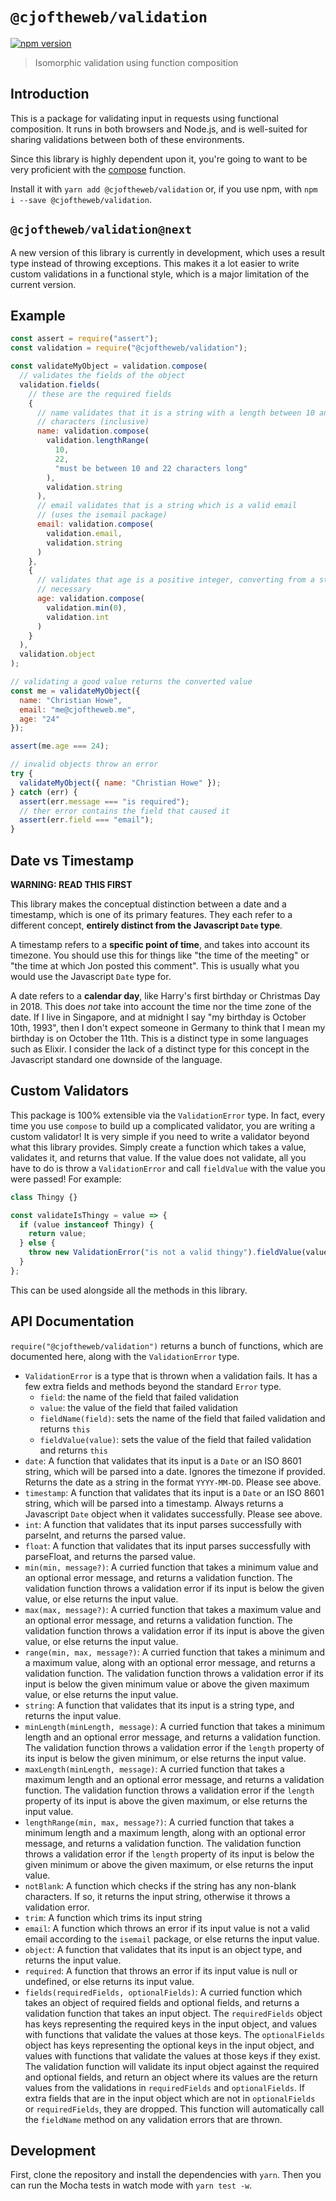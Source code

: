 # `@cjoftheweb/validation`

[![npm version](https://badge.fury.io/js/%40cjoftheweb%2Fvalidation.svg)](https://badge.fury.io/js/%40cjoftheweb%2Fvalidation)

> Isomorphic validation using function composition

## Introduction

This is a package for validating input in requests using functional composition.
It runs in both browsers and Node.js, and is well-suited for sharing validations
between both of these environments.

Since this library is highly dependent upon it, you're going to want to be very
proficient with the [compose](https://ramdajs.com/docs/#compose) function.

Install it with `yarn add @cjoftheweb/validation` or, if you use npm, with
`npm i --save @cjoftheweb/validation`.

## `@cjoftheweb/validation@next`

A new version of this library is currently in development, which uses a result
type instead of throwing exceptions. This makes it a lot easier to write custom
validations in a functional style, which is a major limitation of the current
version.

## Example

```js
const assert = require("assert");
const validation = require("@cjoftheweb/validation");

const validateMyObject = validation.compose(
  // validates the fields of the object
  validation.fields(
    // these are the required fields
    {
      // name validates that it is a string with a length between 10 and 22
      // characters (inclusive)
      name: validation.compose(
        validation.lengthRange(
          10,
          22,
          "must be between 10 and 22 characters long"
        ),
        validation.string
      ),
      // email validates that is a string which is a valid email
      // (uses the isemail package)
      email: validation.compose(
        validation.email,
        validation.string
      )
    },
    {
      // validates that age is a positive integer, converting from a string if
      // necessary
      age: validation.compose(
        validation.min(0),
        validation.int
      )
    }
  ),
  validation.object
);

// validating a good value returns the converted value
const me = validateMyObject({
  name: "Christian Howe",
  email: "me@cjoftheweb.me",
  age: "24"
});

assert(me.age === 24);

// invalid objects throw an error
try {
  validateMyObject({ name: "Christian Howe" });
} catch (err) {
  assert(err.message === "is required");
  // ther error contains the field that caused it
  assert(err.field === "email");
}
```

## Date vs Timestamp

**WARNING: READ THIS FIRST**

This library makes the conceptual distinction between a date and a timestamp,
which is one of its primary features. They each refer to a different concept,
**entirely distinct from the Javascript `Date` type**.

A timestamp refers to a **specific point of time**, and takes into account its
timezone. You should use this for things like "the time of the meeting" or "the
time at which Jon posted this comment". This is usually what you would use the
Javascript `Date` type for.

A date refers to a **calendar day**, like Harry's first birthday or Christmas
Day in 2018. This does _not_ take into account the time nor the time zone of the
date. If I live in Singapore, and at midnight I say "my birthday is October
10th, 1993", then I don't expect someone in Germany to think that I mean my
birthday is on October the 11th. This is a distinct type in some languages such
as Elixir. I consider the lack of a distinct type for this concept in the
Javascript standard one downside of the language.

## Custom Validators

This package is 100% extensible via the `ValidationError` type. In fact, every
time you use `compose` to build up a complicated validator, you are writing a
custom validator! It is very simple if you need to write a validator beyond what
this library provides. Simply create a function which takes a value, validates
it, and returns that value. If the value does not validate, all you have to do
is throw a `ValidationError` and call `fieldValue` with the value you were
passed! For example:

```js
class Thingy {}

const validateIsThingy = value => {
  if (value instanceof Thingy) {
    return value;
  } else {
    throw new ValidationError("is not a valid thingy").fieldValue(value);
  }
};
```

This can be used alongside all the methods in this library.

## API Documentation

`require("@cjoftheweb/validation")` returns a bunch of functions, which are
documented here, along with the `ValidationError` type.

- `ValidationError` is a type that is thrown when a validation fails. It has a
  few extra fields and methods beyond the standard `Error` type.
  - `field`: the name of the field that failed validation
  - `value`: the value of the field that failed validation
  - `fieldName(field)`: sets the name of the field that failed validation and
    returns `this`
  - `fieldValue(value)`: sets the value of the field that failed validation and
    returns `this`
- `date`: A function that validates that its input is a `Date` or an ISO 8601
  string, which will be parsed into a date. Ignores the timezone if provided.
  Returns the date as a string in the format `YYYY-MM-DD`. Please see above.
- `timestamp`: A function that validates that its input is a `Date` or an ISO
  8601 string, which will be parsed into a timestamp. Always returns a
  Javascript `Date` object when it validates successfully. Please see above.
- `int`: A function that validates that its input parses successfully with
  parseInt, and returns the parsed value.
- `float`: A function that validates that its input parses successfully with
  parseFloat, and returns the parsed value.
- `min(min, message?)`: A curried function that takes a minimum value and an
  optional error message, and returns a validation function. The validation
  function throws a validation error if its input is below the given value, or
  else returns the input value.
- `max(max, message?)`: A curried function that takes a maximum value and an
  optional error message, and returns a validation function. The validation
  function throws a validation error if its input is above the given value, or
  else returns the input value.
- `range(min, max, message?)`: A curried function that takes a minimum and a
  maximum value, along with an optional error message, and returns a validation
  function. The validation function throws a validation error if its input is
  below the given minimum value or above the given maximum value, or else
  returns the input value.
- `string`: A function that validates that its input is a string type, and
  returns the input value.
- `minLength(minLength, message)`: A curried function that takes a minimum
  length and an optional error message, and returns a validation function. The
  validation function throws a validation error if the `length` property of its
  input is below the given minimum, or else returns the input value.
- `maxLength(minLength, message)`: A curried function that takes a maximum
  length and an optional error message, and returns a validation function. The
  validation function throws a validation error if the `length` property of its
  input is above the given maximum, or else returns the input value.
- `lengthRange(min, max, message?)`: A curried function that takes a minimum
  length and a maximum length, along with an optional error message, and returns
  a validation function. The validation function throws a validation error if
  the `length` property of its input is below the given minimum or above the
  given maximum, or else returns the input value.
- `notBlank`: A function which checks if the string has any non-blank
  characters. If so, it returns the input string, otherwise it throws a
  validation error.
- `trim`: A function which trims its input string
- `email`: A function which throws an error if its input value is not a valid
  email according to the `isemail` package, or else returns the input value.
- `object`: A function that validates that its input is an object type, and
  returns the input value.
- `required`: A function that throws an error if its input value is null or
  undefined, or else returns its input value.
- `fields(requiredFields, optionalFields)`: A curried function which takes an
  object of required fields and optional fields, and returns a validation
  function that takes an input object. The `requiredFields` object has keys
  representing the required keys in the input object, and values with functions
  that validate the values at those keys. The `optionalFields` object has keys
  representing the optional keys in the input object, and values with functions
  that validate the values at those keys if they exist. The validation function
  will validate its input object against the required and optional fields, and
  return an object where its values are the return values from the validations
  in `requiredFields` and `optionalFields`. If extra fields that are in the
  input object which are not in `optionalFields` or `requiredFields`, they are
  dropped. This function will automatically call the `fieldName` method on any
  validation errors that are thrown.

## Development

First, clone the repository and install the dependencies with `yarn`. Then you
can run the Mocha tests in watch mode with `yarn test -w`.
